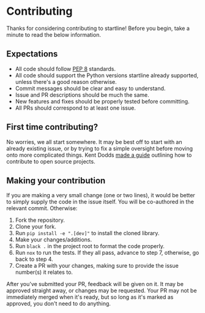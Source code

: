 # Contributing

Thanks for considering contributing to startline! Before you begin, take a minute to read the below information.

## Expectations

- All code should follow [PEP 8](https://www.python.org/dev/peps/pep-0008/) standards.
- All code should support the Python versions startline already supported, unless there's a good reason otherwise.
- Commit messages should be clear and easy to understand.
- Issue and PR descriptions should be much the same.
- New features and fixes should be properly tested before committing.
- All PRs should correspond to at least one issue.

## First time contributing?

No worries, we all start somewhere. It may be best off to start with an already existing issue, or by trying to fix a simple oversight before moving onto more complicated things. Kent Dodds [made a guide](https://egghead.io/courses/how-to-contribute-to-an-open-source-project-on-github) outlining how to contribute to open source projects.

## Making your contribution

If you are making a very small change (one or two lines), it would be better to simply supply the code in the issue itself. You will be co-authored in the relevant commit. Otherwise:

1. Fork the repository.
2. Clone your fork.
3. Run `pip install -e ".[dev]"` to install the cloned library.
4. Make your changes/additions.
5. Run `black .` in the project root to format the code properly.
6. Run `nox` to run the tests. If they all pass, advance to step 7, otherwise, go back to step 4.
7. Create a PR with your changes, making sure to provide the issue number(s) it relates to.

After you've submitted your PR, feedback will be given on it. It may be approved straight away, or changes may be requested. Your PR may not be immediately merged when it's ready, but so long as it's marked as approved, you don't need to do anything.
